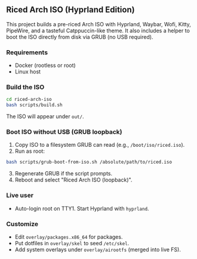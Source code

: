 ## Riced Arch ISO (Hyprland Edition)

This project builds a pre-riced Arch ISO with Hyprland, Waybar, Wofi, Kitty, PipeWire, and a tasteful Catppuccin-like theme. It also includes a helper to boot the ISO directly from disk via GRUB (no USB required).

### Requirements
- Docker (rootless or root)
- Linux host

### Build the ISO
```bash
cd riced-arch-iso
bash scripts/build.sh
```
The ISO will appear under `out/`.

### Boot ISO without USB (GRUB loopback)
1. Copy ISO to a filesystem GRUB can read (e.g., `/boot/iso/riced.iso`).
2. Run as root:
```bash
bash scripts/grub-boot-from-iso.sh /absolute/path/to/riced.iso
```
3. Regenerate GRUB if the script prompts.
4. Reboot and select "Riced Arch ISO (loopback)".

### Live user
- Auto-login root on TTY1. Start Hyprland with `hyprland`.

### Customize
- Edit `overlay/packages.x86_64` for packages.
- Put dotfiles in `overlay/skel` to seed `/etc/skel`.
- Add system overlays under `overlay/airootfs` (merged into live FS).

